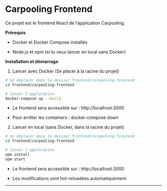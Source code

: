 # Carpooling Frontend

Ce projet est le frontend React de l’application Carpooling.

**Prérequis**

- Docker et Docker Compose installés

- Node.js et npm (si tu veux lancer en local sans Docker)

**Installation et démarrage**

1. Lancer avec Docker (Se placer à la racine du projet)

```bash
# Se déplacer dans le dossier frontend/carpooling-frontend
cd frontend/carpooling-frontend

# lancer l'application
docker-compose up --build
```
- Le frontend sera accessible sur : http://localhost:3000

- Pour arrêter les containers : docker-compose down

2. Lancer en local (sans Docker, dans la racine du projet)

```bash
# Se déplacer dans le dossier frontend/carpooling-frontend
cd frontend/carpooling-frontend

# lancer l'application
npm install
npm start
```

- Le frontend sera accessible sur : http://localhost:3000

- Les modifications sont hot-reloadées automatiquement.

---